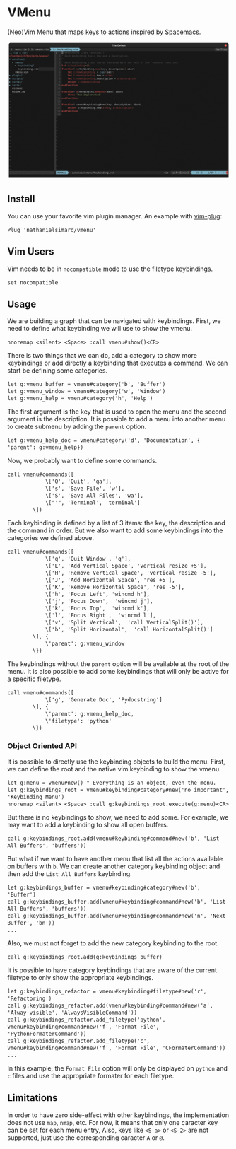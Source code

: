 # VMenu

(Neo)Vim Menu that maps keys to actions inspired by [Spacemacs](https://www.spacemacs.org/).

![example](./figures/demo.gif)

## Install

You can use your favorite vim plugin manager.
An example with [vim-plug](https://github.com/junegunn/vim-plug):

```vim
Plug 'nathanielsimard/vmenu'
```

## Vim Users

Vim needs to be in `nocompatible` mode to use the filetype keybindings.

```vim
set nocompatible
```

## Usage

We are building a graph that can be navigated with keybindings.
First, we need to define what keybinding we will use to show the vmenu.

```vim
nnoremap <silent> <Space> :call vmenu#show()<CR>
```

There is two things that we can do, add a category to show more keybindings or add directly a keybinding that executes a command.
We can start be defining some categories.

```vim
let g:vmenu_buffer = vmenu#category('b', 'Buffer')
let g:vmenu_window = vmenu#category('w', 'Window')
let g:vmenu_help = vmenu#category('h', 'Help')
```

The first argument is the key that is used to open the menu and the second argument is the description. 
It is possible to add a menu into another menu to create submenu by adding the `parent` option.

```vim
let g:vmenu_help_doc = vmenu#category('d', 'Documentation', { 'parent': g:vmenu_help})
```

Now, we probably want to define some commands.

```vim
call vmenu#commands([
            \['Q', 'Quit', 'qa'],
            \['s', 'Save File', 'w'],
            \['S', 'Save All Files', 'wa'],
            \["'", 'Terminal', 'terminal']
        \])
```

Each keybinding is defined by a list of 3 items: the key, the description and the command in order.
But we also want to add some keybindings into the categories we defined above.

```vim
call vmenu#commands([
            \['q', 'Quit Window', 'q'],
            \['L', 'Add Vertical Space', 'vertical resize +5'],
            \['H', 'Remove Vertical Space', 'vertical resize -5'],
            \['J', 'Add Horizontal Space', 'res +5'],
            \['K', 'Remove Horizontal Space', 'res -5'],
            \['h', 'Focus Left', 'wincmd h'],
            \['j', 'Focus Down',  'wincmd j'],
            \['k', 'Focus Top',  'wincmd k'],
            \['l', 'Focus Right',  'wincmd l'],
            \['v', 'Split Vertical',  'call VerticalSplit()'],
            \['b', 'Split Horizontal',  'call HorizontalSplit()']
        \], {
            \'parent': g:vmenu_window
        \})
```

The keybindings without the `parent` option will be available at the root of the menu.
It is also possible to add some keybindings that will only be active for a specific filetype.

```vim
call vmenu#commands([
            \['g', 'Generate Doc', 'Pydocstring']
        \], {
            \'parent': g:vmenu_help_doc,
            \'filetype': 'python'
        \})
```

### Object Oriented API

It is possible to directly use the keybinding objects to build the menu.
First, we can define the root and the native vim keybinding to show the vmenu.

```vim
let g:menu = vmenu#new() " Everything is an object, even the menu.
let g:keybindings_root = vmenu#keybinding#category#new('no important', 'Keybinding Menu')
nnoremap <silent> <Space> :call g:keybindings_root.execute(g:menu)<CR>
```

But there is no keybindings to show, we need to add some.
For example, we may want to add a keybinding to show all open buffers.

```vim
call g:keybindings_root.add(vmenu#keybinding#command#new('b', 'List All Buffers', 'buffers'))
```

But what if we want to have another menu that list all the actions available on buffers with `b`.
We can create another category keybinding object and then add the `List All Buffers` keybinding.

```vim
let g:keybindings_buffer = vmenu#keybinding#category#new('b', 'Buffer')
call g:keybindings_buffer.add(vmenu#keybinding#command#new('b', 'List All Buffers', 'buffers'))
call g:keybindings_buffer.add(vmenu#keybinding#command#new('n', 'Next Buffer', 'bn'))
...
```

Also, we must not forget to add the new category keybinding to the root.

```vim
call g:keybindings_root.add(g:keybindings_buffer)
```

It is possible to have category keybindings that are aware of the current filetype to only show the appropriate keybindings.

```vim
let g:keybindings_refactor = vmenu#keybinding#filetype#new('r', 'Refactoring')
call g:keybindings_refactor.add(vmenu#keybinding#command#new('a', 'Alway visible', 'AlwaysVisibleCommand'))
call g:keybindings_refactor.add_filetype('python', vmenu#keybinding#command#new('f', 'Format File', 'PythonFormaterCommand'))
call g:keybindings_refactor.add_filetype('c', vmenu#keybinding#command#new('f', 'Format File', 'CFormaterCommand'))
...
```

In this example, the `Format File` option will only be displayed on `python` and `c` files and use the appropriate formater for each filetype.

## Limitations

In order to have zero side-effect with other keybindings, the implementation does not use `map`, `nmap`, etc.
For now, it means that only one caracter key can be set for each menu entry,
Also, keys like `<S-a>` or `<S-2>` are not supported, just use the corresponding caracter `A` or `@`.

